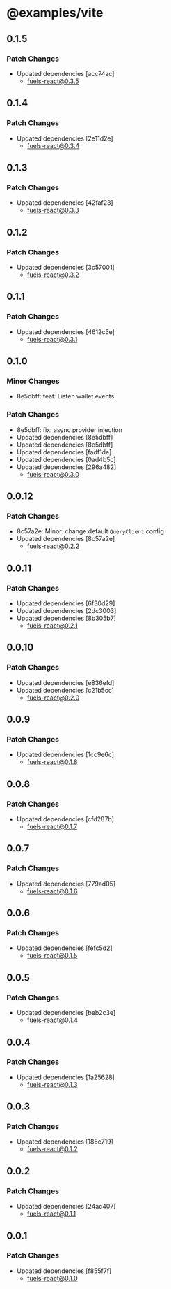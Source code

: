 # @examples/vite

## 0.1.5

### Patch Changes

- Updated dependencies [acc74ac]
  - fuels-react@0.3.5

## 0.1.4

### Patch Changes

- Updated dependencies [2e11d2e]
  - fuels-react@0.3.4

## 0.1.3

### Patch Changes

- Updated dependencies [42faf23]
  - fuels-react@0.3.3

## 0.1.2

### Patch Changes

- Updated dependencies [3c57001]
  - fuels-react@0.3.2

## 0.1.1

### Patch Changes

- Updated dependencies [4612c5e]
  - fuels-react@0.3.1

## 0.1.0

### Minor Changes

- 8e5dbff: feat: Listen wallet events

### Patch Changes

- 8e5dbff: fix: async provider injection
- Updated dependencies [8e5dbff]
- Updated dependencies [8e5dbff]
- Updated dependencies [fadf1de]
- Updated dependencies [0ad4b5c]
- Updated dependencies [296a482]
  - fuels-react@0.3.0

## 0.0.12

### Patch Changes

- 8c57a2e: Minor: change default `QueryClient` config
- Updated dependencies [8c57a2e]
  - fuels-react@0.2.2

## 0.0.11

### Patch Changes

- Updated dependencies [6f30d29]
- Updated dependencies [2dc3003]
- Updated dependencies [8b305b7]
  - fuels-react@0.2.1

## 0.0.10

### Patch Changes

- Updated dependencies [e836efd]
- Updated dependencies [c21b5cc]
  - fuels-react@0.2.0

## 0.0.9

### Patch Changes

- Updated dependencies [1cc9e6c]
  - fuels-react@0.1.8

## 0.0.8

### Patch Changes

- Updated dependencies [cfd287b]
  - fuels-react@0.1.7

## 0.0.7

### Patch Changes

- Updated dependencies [779ad05]
  - fuels-react@0.1.6

## 0.0.6

### Patch Changes

- Updated dependencies [fefc5d2]
  - fuels-react@0.1.5

## 0.0.5

### Patch Changes

- Updated dependencies [beb2c3e]
  - fuels-react@0.1.4

## 0.0.4

### Patch Changes

- Updated dependencies [1a25628]
  - fuels-react@0.1.3

## 0.0.3

### Patch Changes

- Updated dependencies [185c719]
  - fuels-react@0.1.2

## 0.0.2

### Patch Changes

- Updated dependencies [24ac407]
  - fuels-react@0.1.1

## 0.0.1

### Patch Changes

- Updated dependencies [f855f7f]
  - fuels-react@0.1.0

